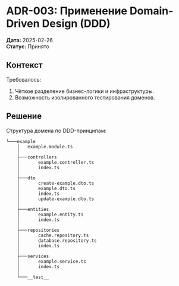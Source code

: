 # ADR-003: Применение Domain-Driven Design (DDD)

**Дата:** 2025-02-26  
**Статус:** Принято

## Контекст

Требовалось:

1. Чёткое разделение бизнес-логики и инфраструктуры.
2. Возможность изолированного тестирования доменов.

## Решение

Структура домена по DDD-принципам:

```text
└───example
    │   example.module.ts
    │
    ├───controllers
    │       example.controller.ts
    │       index.ts
    │
    ├───dto
    │       create-example.dto.ts
    │       example.dto.ts
    │       index.ts
    │       update-example.dto.ts
    │
    ├───entities
    │       example.entity.ts
    │       index.ts
    │
    ├───repositories
    │       cache.repository.ts
    │       database.repository.ts
    │       index.ts
    │
    ├───services
    │       example.service.ts
    │       index.ts
    │
    └───__test__
```
